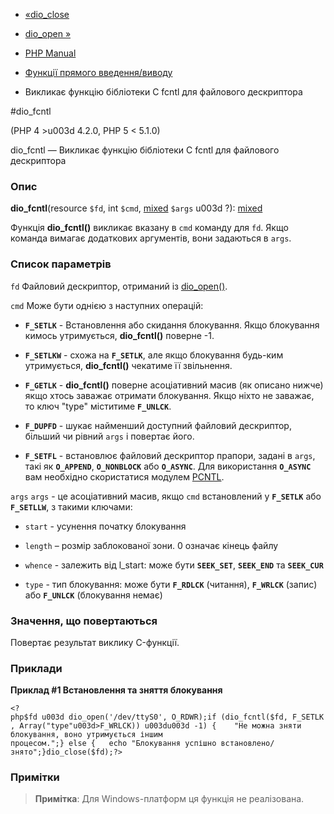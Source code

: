 - [«dio_close](function.dio-close.md)
- [dio_open »](function.dio-open.md)

- [PHP Manual](index.md)
- [Функції прямого введення/виводу](ref.dio.md)
- Викликає функцію бібліотеки C fcntl для файлового дескриптора

#dio_fcntl

(PHP 4 \>u003d 4.2.0, PHP 5 \< 5.1.0)

dio_fcntl — Викликає функцію бібліотеки C fcntl для файлового
дескриптора

### Опис

**dio_fcntl**(resource `$fd`, int `$cmd`,
[mixed](language.types.declarations.md#language.types.declarations.mixed)
`$args` u003d ?):
[mixed](language.types.declarations.md#language.types.declarations.mixed)

Функція **dio_fcntl()** викликає вказану в `cmd` команду для `fd`.
Якщо команда вимагає додаткових аргументів, вони задаються в
`args`.

### Список параметрів

`fd`
Файловий дескриптор, отриманий із [dio_open()](function.dio-open.md).

`cmd`
Може бути однією з наступних операцій:

- **`F_SETLK`** - Встановлення або скидання блокування. Якщо блокування
кимось утримується, **dio_fcntl()** поверне -1.

- **`F_SETLKW`** - схожа на **`F_SETLK`**, але якщо блокування
будь-ким утримується, **dio_fcntl()** чекатиме її звільнення.

- **`F_GETLK`** - **dio_fcntl()** поверне асоціативний масив (як
описано нижче) якщо хтось заважає отримати блокування. Якщо ніхто
не заважає, то ключ "type" міститиме **`F_UNLCK`**.

- **`F_DUPFD`** - шукає найменший доступний файловий дескриптор,
більший чи рівний `args` і повертає його.

- **`F_SETFL`** - встановлює файловий дескриптор прапори, задані
в `args`, такі як **`O_APPEND`**, **`O_NONBLOCK`** або
**`O_ASYNC`**. Для використання **`O_ASYNC`** вам необхідно
скористатися модулем [PCNTL](ref.pcntl.md).

`args`
`args` - це асоціативний масив, якщо `cmd` встановлений у **`F_SETLK`**
або **`F_SETLLW`**, з такими ключами:

- `start` - усунення початку блокування

- `length` – розмір заблокованої зони. 0 означає кінець файлу

- `whence` - залежить від l_start: може бути **`SEEK_SET`**,
**`SEEK_END`** та **`SEEK_CUR`**

- `type` - тип блокування: може бути **`F_RDLCK`** (читання),
**`F_WRLCK`** (запис) або **`F_UNLCK`** (блокування немає)

### Значення, що повертаються

Повертає результат виклику C-функції.

### Приклади

**Приклад #1 Встановлення та зняття блокування**

`<?php$fd u003d dio_open('/dev/ttyS0', O_RDWR);if (dio_fcntl($fd, F_SETLK, Array("type"u003d>F_WRLCK)) u003du003d -1) {    "Не можна зняти блокування, воно утримується іншим процесом.";} else {   echo "Блокування успішно встановлено/знято";}dio_close($fd);?> `

### Примітки

> **Примітка**: Для Windows-платформ ця функція не реалізована.
